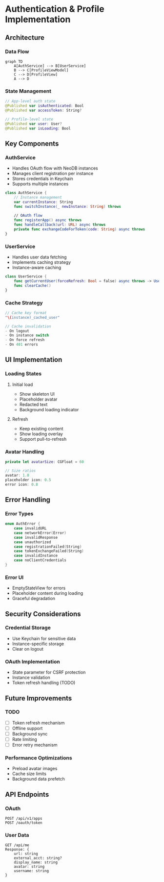 # Authentication & Profile Implementation

## Architecture

### Data Flow
```mermaid
graph TD
    A[AuthService] --> B[UserService]
    B --> C[ProfileViewModel]
    C --> D[ProfileView]
    A --> D
```

### State Management
```swift
// App-level auth state
@Published var isAuthenticated: Bool
@Published var accessToken: String?

// Profile-level state
@Published var user: User?
@Published var isLoading: Bool
```

## Key Components

### AuthService
- Handles OAuth flow with NeoDB instances
- Manages client registration per instance
- Stores credentials in Keychain
- Supports multiple instances

```swift
class AuthService {
    // Instance management
    var currentInstance: String
    func switchInstance(_ newInstance: String) throws
    
    // OAuth flow
    func registerApp() async throws
    func handleCallback(url: URL) async throws
    private func exchangeCodeForToken(code: String) async throws
}
```

### UserService
- Handles user data fetching
- Implements caching strategy
- Instance-aware caching

```swift
class UserService {
    func getCurrentUser(forceRefresh: Bool = false) async throws -> User
    func clearCache()
}
```

### Cache Strategy
```swift
// Cache key format
"\(instance)_cached_user"

// Cache invalidation
- On logout
- On instance switch
- On force refresh
- On 401 errors
```

## UI Implementation

### Loading States
1. Initial load
   - Show skeleton UI
   - Placeholder avatar
   - Redacted text
   - Background loading indicator

2. Refresh
   - Keep existing content
   - Show loading overlay
   - Support pull-to-refresh

### Avatar Handling
```swift
private let avatarSize: CGFloat = 60

// Size ratios
avatar: 1.0
placeholder icon: 0.5
error icon: 0.8
```

## Error Handling

### Error Types
```swift
enum AuthError {
    case invalidURL
    case networkError(Error)
    case invalidResponse
    case unauthorized
    case registrationFailed(String)
    case tokenExchangeFailed(String)
    case invalidInstance
    case noClientCredentials
}
```

### Error UI
- EmptyStateView for errors
- Placeholder content during loading
- Graceful degradation

## Security Considerations

### Credential Storage
- Use Keychain for sensitive data
- Instance-specific storage
- Clear on logout

### OAuth Implementation
- State parameter for CSRF protection
- Instance validation
- Token refresh handling (TODO)

## Future Improvements

### TODO
- [ ] Token refresh mechanism
- [ ] Offline support
- [ ] Background sync
- [ ] Rate limiting
- [ ] Error retry mechanism

### Performance Optimizations
- Preload avatar images
- Cache size limits
- Background data prefetch

## API Endpoints

### OAuth
```
POST /api/v1/apps
POST /oauth/token
```

### User Data
```
GET /api/me
Response: {
    url: string
    external_acct: string?
    display_name: string
    avatar: string
    username: string
}
``` 